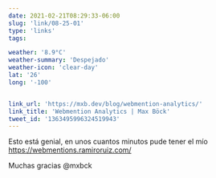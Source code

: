 ```yaml
---
date: 2021-02-21T08:29:33-06:00
slug: 'link/08-25-01'
type: 'links'
tags:

weather: '8.9°C'
weather-summary: 'Despejado'
weather-icon: 'clear-day'
lat: '26'
long: '-100'


link_url: 'https://mxb.dev/blog/webmention-analytics/'
link_title: 'Webmention Analytics | Max Böck'
tweet_id: '1363495996324519943'
---
```

Esto está genial, en unos cuantos minutos pude tener el mío https://webmentions.ramiroruiz.com/

Muchas gracias @mxbck